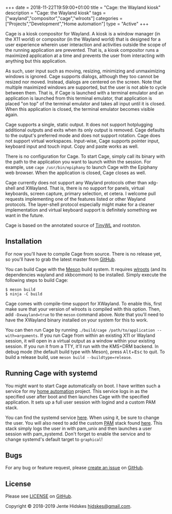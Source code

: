 +++
date = 2018-11-22T19:59:00+01:00
title = "Cage: the Wayland kiosk"
description = "Cage: the Wayland kiosk"
tags = ["wayland","compositor","cage","wlroots"]
categories = ["Projects","Development","Home automation"]
type = "Active"
+++

Cage is a kiosk compositor for Wayland. A kiosk is a window manager
(in the X11 world) or compositor (in the Wayland world) that is
designed for a user experience wherein user interaction and activities
outside the scope of the running application are prevented. That is, a
kiosk compositor runs a maximized application at a time and prevents
the user from interacting with anything but this application.

As such, user input such as moving, resizing, minimizing and
unmaximizing windows is ignored. Cage supports dialogs, although they
too cannot be resized nor moved. Instead, dialogs are centered on the
screen. Note that multiple maximized windows are supported, but the
user is not able to cycle between them. That is, if Cage is launched
with a terminal emulator and an application is launched from this
terminal emulator, that application is placed "on top" of the terminal
emulator and takes all input until it is closed. When this application
is closed, the terminal emulator becomes visible again.

Cage supports a single, static output. It does not support hotplugging
additional outputs and exits when its only output is removed. Cage
defaults to the output's preferred mode and does not support
rotation. Cage does not support virtual workspaces. Input-wise, Cage
supports pointer input, keyboard input and touch input. Copy and paste
works as well.

There is no configuration for Cage. To start Cage, simply call its
binary with the path to the application you want to launch within the
session. For example, use `cage /usr/bin/epiphany` to launch Cage with
the Epiphany web browser. When the application is closed, Cage closes
as well.

Cage currently does not support any Wayland protocols other than
xdg-shell and XWayland. That is, there is no support for panels,
virtual keyboards, screen capture, primary selection, et cetera. I
welcome pull requests implementing one of the features listed or other
Wayland protocols. The layer-shell protocol especially might make for
a cleaner implementation and virtual keyboard support is definitely
something we want in the future.

Cage is based on the annotated source of
[TinyWL](https://gist.github.com/ddevault/ae4d1cdcca97ffeb2c35f0878d75dc17)
and rootston.

## Installation

For now you'll have to compile Cage from source. There is no release
yet, so you'll have to grab the latest master from
[GitHub](https://github.com/Hjdskes/cage).

You can build Cage with the [Meson](https://mesonbuild.com) build
system. It requires [wlroots](https://github.com/swaywm/wlroots) (and
its dependencies wayland and xkbcommon) to be installed. Simply
execute the following steps to build Cage:

```
$ meson build
$ ninja -C build
```

Cage comes with compile-time support for XWayland. To enable this,
first make sure that your version of wlroots is compiled with this
option. Then, add `-Dxwayland=true` to the `meson` command above. Note
that you'll need to have the XWayland binary installed on your system
for this to work.

You can then run Cage by running `./build/cage /path/to/application
--with=arguments`. If you run Cage from within an existing X11 or
Wayland session, it will open in a virtual output as a window within
your existing session. If you run it from a TTY, it'll run with the
KMS+DRM backend. In debug mode (the default build type with Meson),
press <kbd>Alt</kbd>+<kbd>Esc</kbd> to quit. To build a release build,
use `meson build --buildtype=release`.

## Running Cage with systemd

You might want to start Cage automatically on boot. I have written
such a service for my [home automation](/blog/home-automation)
project. This service logs in as the specified user after boot and
then launches Cage with the specified application. It sets up a full
user session with logind and a custom PAM stack.

You can find the systemd service
[here](https://github.com/Hjdskes/buildroot/blob/hjdskes/board/hjdskes/rpi3/rootfs_overlay/etc/systemd/system/cage%40.service). When
using it, be sure to change the user. You will also need to add the
custom [PAM](http://linux-pam.org/) stack found
[here](https://github.com/Hjdskes/buildroot/blob/hjdskes/board/hjdskes/rpi3/rootfs_overlay/etc/pam.d/cage). This
stack simply logs the user in with pam_unix and then launches a user
session with pam_systemd. Don't forget to enable the service and to
change systemd's default target to `graphical`!

## Bugs

For any bug or feature request, please [create an
issue](https://github.com/Hjdskes/cage/issues/new) on
[GitHub](https://github.com/Hjdskes/cage).

## License

Please see
[LICENSE](https://github.com/Hjdskes/cage/blob/master/LICENSE) on
[GitHub](https://github.com/Hjdskes/cage).

Copyright © 2018-2019 Jente Hidskes
[hjdskes@gmail.com](mailto:hjdskes@gmail.com).
